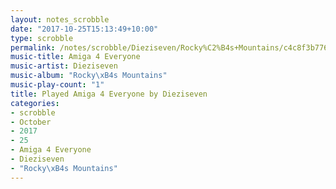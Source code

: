 ```yaml
---
layout: notes_scrobble
date: "2017-10-25T15:13:49+10:00"
type: scrobble
permalink: /notes/scrobble/Dieziseven/Rocky%C2%B4s+Mountains/c4c8f3b776ef3442c68af20e1d82b7340c8fafb7.html
music-title: Amiga 4 Everyone
music-artist: Dieziseven
music-album: "Rocky\xB4s Mountains"
music-play-count: "1"
title: Played Amiga 4 Everyone by Dieziseven
categories:
- scrobble
- October
- 2017
- 25
- Amiga 4 Everyone
- Dieziseven
- "Rocky\xB4s Mountains"
---
```

